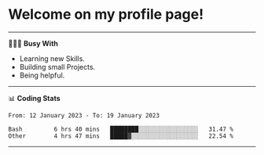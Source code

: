 # Welcome on my profile page!
<!-- print(("dralla"[::-1]+"s").capitalize()) -->

---
👨🏻‍💻 **Busy With**
* Learning new Skills.
* Building small Projects.
* Being helpful.

---
📊 **Coding Stats**
<!--START_SECTION:waka-->

```text
From: 12 January 2023 - To: 19 January 2023

Bash         6 hrs 40 mins   ████████░░░░░░░░░░░░░░░░░   31.47 %
Other        4 hrs 47 mins   █████▓░░░░░░░░░░░░░░░░░░░   22.54 %
```

<!--END_SECTION:waka-->
---
